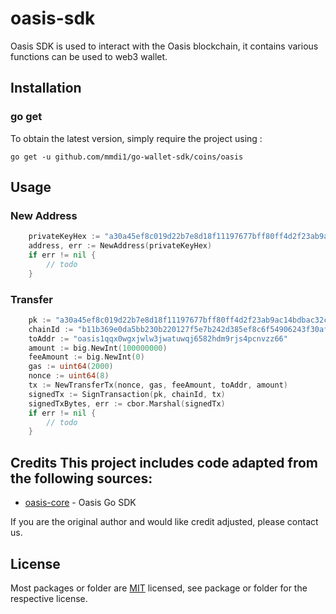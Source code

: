 # oasis-sdk
Oasis SDK is used to interact with the Oasis blockchain, it contains various functions can be used to web3 wallet.

## Installation

### go get

To obtain the latest version, simply require the project using :

```shell
go get -u github.com/mmdi1/go-wallet-sdk/coins/oasis
```

## Usage
### New Address
```go
	privateKeyHex := "a30a45ef8c019d22b7e8d18f11197677bff80ff4d2f23ab9ac14bdbac32c86e7baf40754ed3843e0464f814c3c605d8c36500cfb6892e2bd441839102f4200ed"
    address, err := NewAddress(privateKeyHex)
	if err != nil {
		// todo
	}
```

###  Transfer
```go
	pk := "a30a45ef8c019d22b7e8d18f11197677bff80ff4d2f23ab9ac14bdbac32c86e7baf40754ed3843e0464f814c3c605d8c36500cfb6892e2bd441839102f4200ed"
	chainId := "b11b369e0da5bb230b220127f5e7b242d385ef8c6f54906243f30af63c815535"
	toAddr := "oasis1qqx0wgxjwlw3jwatuwqj6582hdm9rjs4pcnvzz66"
	amount := big.NewInt(100000000)
	feeAmount := big.NewInt(0)
	gas := uint64(2000)
	nonce := uint64(8)
	tx := NewTransferTx(nonce, gas, feeAmount, toAddr, amount)
	signedTx := SignTransaction(pk, chainId, tx)
	signedTxBytes, err := cbor.Marshal(signedTx)
	if err != nil {
		// todo
	}
```

## Credits  This project includes code adapted from the following sources:  
- [oasis-core](https://github.com/oasisprotocol/oasis-core) - Oasis Go SDK

If you are the original author and would like credit adjusted, please contact us.

## License
Most packages or folder are [MIT](<https://github.com/mmdi1/go-wallet-sdk/blob/main/coins/oasis/LICENSE>) licensed, see package or folder for the respective license.
